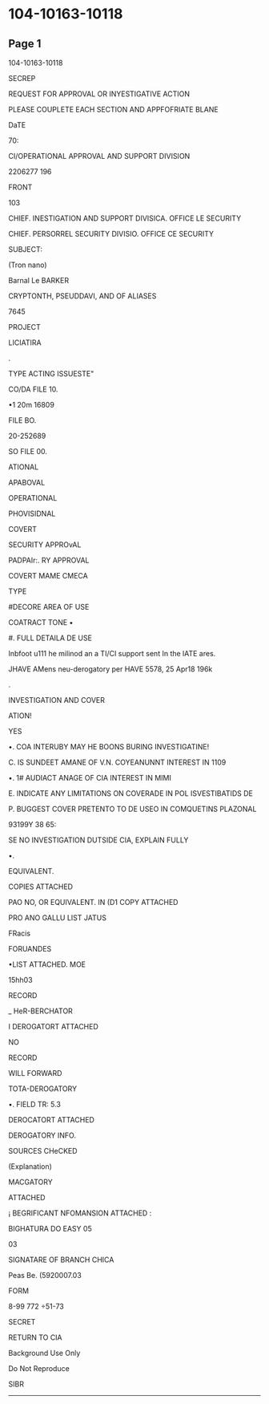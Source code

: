 # 104-10163-10118

## Page 1

104-10163-10118

SECREP

REQUEST FOR APPROVAL OR INYESTIGATIVE ACTION

PLEASE COUPLETE EACH SECTION AND APPFOFRIATE BLANE

DaTE

70:

CI/OPERATIONAL APPROVAL AND SUPPORT DIVISION

2206277 196

FRONT

103

CHIEF. INESTIGATION AND SUPPORT DIVISICA. OFFICE LE SECURITY

CHIEF. PERSORREL SECURITY DIVISIO. OFFICE CE SECURITY

SUBJECT:

(Tron nano)

Barnal Le BARKER

CRYPTONTH, PSEUDDAVI, AND OF ALIASES

7645

PROJECT

LICIATIRA

.

TYPE ACTING ISSUESTE"

CO/DA FILE 10.

•1 20m 16809

FILE BO.

20-252689

SO FILE 00.

ATIONAL

APABOVAL

OPERATIONAL

PHOVISIDNAL

COVERT

SECURITY APPROvAL

PADPAIr:. RY APPROVAL

COVERT MAME CMECA

TYPE

#DECORE AREA OF USE

COATRACT TONE •

#. FULL DETAILA DE USE

Inbfoot u111 he milinod an a TI/CI support sent In the lATE ares.

JHAVE AMens neu-derogatory per HAVE 5578, 25 Apr18 196k

.

INVESTIGATION AND COVER

ATION!

YES

•. COA INTERUBY MAY HE BOONS BURING INVESTIGATINE!

C. IS SUNDEET AMANE OF V.N. COYEANUNNT INTEREST IN 1109

•. 1# AUDIACT ANAGE OF CIA INTEREST IN MIMI

E. INDICATE ANY LIMITATIONS ON COVERADE IN POL ISVESTIBATIDS DE

P. BUGGEST COVER PRETENTO TO DE USEO IN COMQUETINS PLAZONAL

93199Y 38 65:

SE NO INVESTIGATION DUTSIDE CIA, EXPLAIN FULLY

•.

EQUIVALENT.

COPIES ATTACHED

PAO NO, OR EQUIVALENT. IN (D1 COPY ATTACHED

PRO ANO GALLU LIST JATUS

FRacis

FORUANDES

•LIST ATTACHED. MOE

15hh03

RECORD

_ HeR-BERCHATOR

I DEROGATORT ATTACHED

NO

RECORD

WILL FORWARD

TOTA-DEROGATORY

•. FIELD TR: 5.3

DEROCATORT ATTACHED

DEROGATORY INFO.

SOURCES CHeCKED

(Explanation)

MACGATORY

ATTACHED

¡ BEGRIFICANT NFOMANSION ATTACHED :

BIGHATURA DO EASY 05

03

SIGNATARE OF BRANCH CHICA

Peas Be. (5920007.03

FORM

8-99 772 ÷51-73

SECRET

RETURN TO CIA

Background Use Only

Do Not Reproduce

SIBR

---

